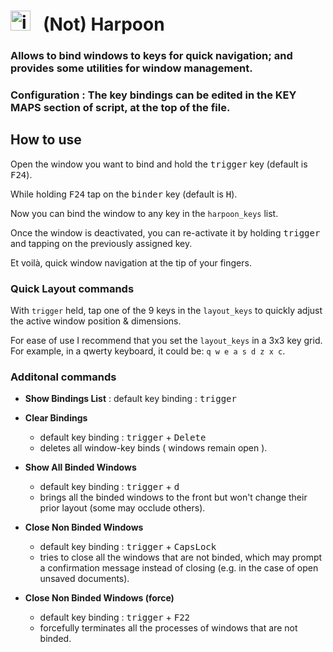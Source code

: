 # <img src="trident.ico" alt="icon" width="32" height="32"/> &nbsp; (Not) Harpoon

### Allows to bind windows to keys for quick navigation; and provides some utilities for window management.


### Configuration : The key bindings can be edited in the KEY MAPS section of script, at the top of the file. 


## How to use

Open the window you want to bind and hold the <kbd>trigger</kbd> key (default is <kbd>F24</kbd>).

While holding <kbd>F24</kbd> tap on the <kbd>binder</kbd> key (default is <kbd>H</kbd>).

Now you can bind the window to any key in the `harpoon_keys` list.

Once the window is deactivated, you can re-activate it by holding <kbd>trigger</kbd> and tapping on the previously assigned key. 

Et voilà, quick window navigation at the tip of your fingers.

### Quick Layout commands

With `trigger` held, tap one of the 9 keys in the `layout_keys` to quickly adjust the active window position & dimensions.

For ease of use I recommend that you set the `layout_keys` in a 3x3 key grid. For example, in a qwerty keyboard, it could be: `q w e a s d z x c`.



### Additonal commands

- **Show Bindings List** : default key binding : <kbd>trigger</kbd> 

- **Clear Bindings**
    - default key binding : <kbd>trigger</kbd> + <kbd>Delete</kbd> 
    - deletes all window-key binds ( windows remain open ).

- **Show All Binded Windows**
    - default key binding : <kbd>trigger</kbd> + <kbd>d</kbd>
    - brings all the binded windows to the front but won't change their prior layout (some may occlude others). 

- **Close Non Binded Windows**
    - default key binding : <kbd>trigger</kbd> + <kbd>CapsLock</kbd> 
    - tries to close all the windows that are not binded, which may prompt a confirmation message instead of closing (e.g. in the case of open unsaved documents).

- **Close Non Binded Windows (force)**
    - default key binding : <kbd>trigger</kbd> + <kbd>F22</kbd> 
    - forcefully terminates all the processes of windows that are not binded.  
